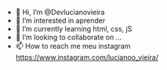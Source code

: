 - 👋 Hi, I’m @Devlucianovieira
- 👀 I’m interested in  aprender 
- 🌱 I’m currently learning  html, css, jS
- 💞️ I’m looking to collaborate on ...
- 📫 How to reach me  meu  instagram https://www.instagram.com/lucianoo_vieira/

<!---
Devlucianovieira/Devlucianovieira is a ✨ special ✨ repository because its `README.md` (this file) appears on your GitHub profile.
You can click the Preview link to take a look at your changes.
--->
